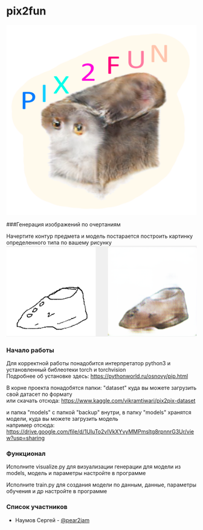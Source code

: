 # pix2fun
![logo](https://github.com/bmstu-iu9/ptp2021-10-image-gen/blob/main/logo.png)

###Генерация изображений по очертаниям

Начертите контур предмета и модель постарается построить картинку определенного типа по вашему рисунку
![example](https://github.com/bmstu-iu9/ptp2021-10-image-gen/blob/main/example.png)

### Начало работы

Для корректной работы понадобится интерпретатор python3 и установленный библеотеки torch и torchvision </br>
Подробнее об установке здесь: https://pythonworld.ru/osnovy/pip.html

В корне проекта понадобятся папки: "dataset" куда вы можете загрузить свой датасет по формату </br> или скачать отсюда: https://www.kaggle.com/vikramtiwari/pix2pix-dataset

и папка "models" с папкой "backup" внутри, в папку "models" хранятся модели, куда вы можете загрузить модель </br> например отсюда: https://drive.google.com/file/d/1UIuTo2vIVkXYvyMMPmsltg8rpnnrG3Ur/view?usp=sharing

### Функционал

Исполните visualize.py для визуализации генерации для модели из models, модель и параметры настройте в программе

Исполните train.py для создания модели по данным, данные, параметры обучения и др настройте в программе

### Список участников

* Наумов Сергей - <a href=https://github.com/pear2jam> @pear2jam </a> 
